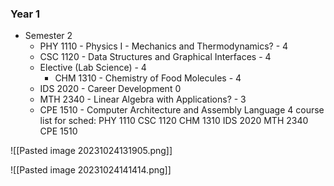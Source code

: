 ### Year 1
- Semester 2
	-  PHY 1110 - Physics I - Mechanics and Thermodynamics? - 4
	- CSC 1120 - Data Structures and Graphical Interfaces - 4
	- Elective (Lab Science) - 4
		- CHM 1310 - Chemistry of Food Molecules - 4
	- IDS 2020 - Career Development 0
	- MTH 2340 - Linear Algebra with Applications? - 3
	- CPE 1510 - Computer Architecture and Assembly Language  4
course list for sched:
PHY 1110
CSC 1120
CHM 1310
IDS 2020
MTH 2340
CPE 1510



![[Pasted image 20231024131905.png]]

![[Pasted image 20231024141414.png]]